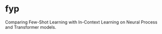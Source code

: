 # fyp
Comparing Few-Shot Learning with In-Context Learning on Neural Process and Transformer models.
